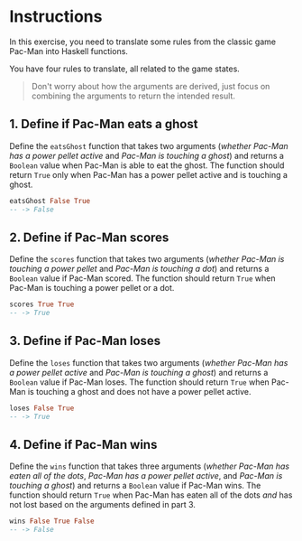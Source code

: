 # Instructions

In this exercise, you need to translate some rules from the classic game Pac-Man into Haskell functions.

You have four rules to translate, all related to the game states.

> Don't worry about how the arguments are derived, just focus on combining the arguments to return the intended result.

## 1. Define if Pac-Man eats a ghost

Define the `eatsGhost` function that takes two arguments (_whether Pac-Man has a power pellet active_ and _Pac-Man is touching a ghost_) and returns a `Boolean` value when Pac-Man is able to eat the ghost.
The function should return `True` only when Pac-Man has a power pellet active and is touching a ghost.

```Haskell
eatsGhost False True
-- -> False
```

## 2. Define if Pac-Man scores

Define the `scores` function that takes two arguments (_whether Pac-Man is touching a power pellet_ and _Pac-Man is touching a dot_) and returns a `Boolean` value if Pac-Man scored.
The function should return `True` when Pac-Man is touching a power pellet or a dot.

```Haskell
scores True True
-- -> True
```

## 3. Define if Pac-Man loses

Define the `loses` function that takes two arguments (_whether Pac-Man has a power pellet active_ and _Pac-Man is touching a ghost_) and returns a `Boolean` value if Pac-Man loses.
The function should return `True` when Pac-Man is touching a ghost and does not have a power pellet active.

```Haskell
loses False True
-- -> True
```

## 4. Define if Pac-Man wins

Define the `wins` function that takes three arguments (_whether Pac-Man has eaten all of the dots_, _Pac-Man has a power pellet active_, and _Pac-Man is touching a ghost_) and returns a `Boolean` value if Pac-Man wins.
The function should return `True` when Pac-Man has eaten all of the dots _and_ has not lost based on the arguments defined in part 3.

```Haskell
wins False True False
-- -> False
```
